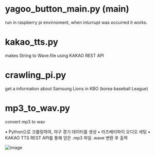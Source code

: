 # yagoo_button_main.py   (__main__)
run in raspberry pi envirnoment, when inturrupt was occurred it works.

# kakao_tts.py           
makes String to Wave.file using KAKAO REST API

# crawling_pi.py         
get a information about Samsung Lions in KBO (korea baseball League)

# mp3_to_wav.py          
convert mp3 to wav 


▪ Python으로 크롤링하여, 야구 경기 데이터를 생성
▪ 라즈베리파이 오디오 세팅
▪ KAKAO TTS REST API를 통해 얻은 .mp3 파일 .wave 변환 후 출력

![image](https://user-images.githubusercontent.com/73636917/147401138-fd13a237-9479-499d-b541-6387e3a6a207.png)

